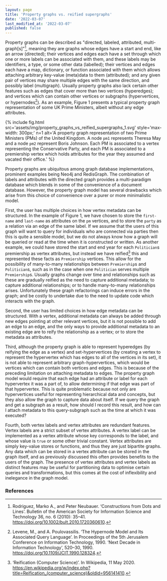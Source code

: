 ```yaml
---
layout: page
title: 'Property graphs vs. reified supergraphs'
date: '2022-03-07'
last_modified_at: '2022-03-07'
published: false
---
```


Property graphs can be described as "directed, labeled, attributed, multi-graph[s]"[^rodriguez], meaning they are graphs whose edges have a start and end, like an arrow (directed); their vertices and edges each have a set through which one or more labels can be associated with them, and these labels may be identifiers, a type, or some other data (labelled); their vertices and edges each have a map, dictionary, or function associated with them which allows attaching arbitrary key-value (meta)data to them (attributed); and any given pair of vertices may share multiple edges with the same direction, and possibly label (multigraph). Usually property graphs also lack certain other features such as edges that cover more than two vertices (hyperedges); and vertices which can contain other vertices or subgraphs (hypervertices, or hypernodes[^levene]). As an example, Figure 1 presents a typical property graph representation of some UK Prime Ministers, albeit without any edge attributes.

{% include fig.html
  src='assets/img/property_graphs_vs_reified_supergraphs_1.svg'
  style='max-width: 300px;'
  n=1
  alt='A property graph representation of two Prime Ministers (PMs) of the United Kingdom. A node `pm1` represents Theresa May and a node `pm2` represent Boris Johnson. Each PM is associated to a vertex representing the Conservative Party, and each PM is associated to a premiership vertex which holds attributes for the year they assumed and vacated their office.' %}

Property graphs are ubiquitous among graph database implementations, prominent examples being Neo4j and RedisGraph. The combination of labels and attributes with the directed graph provides a multi-paradigm database which blends in some of the convenience of a document database. However, the property graph model has several drawbacks which arise from this choice of convenience over a purer or more minimalistic model.

First, the user has multiple choices in how vertex metadata can be structured. In the example of Figure 1, we have chosen to store the `first-name` and `last-name` as attributes on the `pm` vertices, and to store the `party` as a relation via an edge of the same label. If we assume that the users of this graph will want to query for individuals who are connected via parties then this is quite a sensible model, but we do not always know how a graph will be queried or read at the time when it is constructed or written. As another example, we could have stored the start and end year for each `Politician`s premiership as vertex attributes, but instead we have reified[^reification] this and represented these facts as `Premiership` vertices. This allow for the possibility of many-to-many relationships between `Premiership`s and `Politician`s, such as in the case when one `Politician` serves multiple `Premiership`s. Usually graphs change over time and relationships such as these are gradually reified as the need to capture additional metadata; to capture additional relationships; or to handle many-to-many relationships arises. Unfortunately these graph refactorings can induce errors in the graph; and be costly to undertake due to the need to update code which interacts with the graph.

Second, the user has limited choices in how edge metadata can be structured. With a vertex, additional metadata can always be added through new edges pointing at other relevant vertices, but it is not possible to add an edge to an edge, and the only ways to provide additional metadata to an existing edge are to reify the relationship as a vertex; or to store the metadata as attributes.

Third, although the property graph is able to represent hyperedges (by reifying the edge as a vertex) and set-hypervertices (by creating a vertex to represent the hypervertex which has edges to all of the vertices in its set), it is not able to represent arbitrary graph-hypervertices, which would be vertices which can contain both vertices and edges. This is because of the preceding limitation on attaching metadata to edges. The property graph model would require that each edge had an attribute or label for each hypervertex it was a part of, to allow determining if that edge was part of that hypervertex. This is quite problematic because not only are hypervertices useful for representing hierarchical data and concepts, but they also allow the graph to capture data about itself. If we query the graph and get a subgraph as a result, how should I record this result, and how can I attach metadata to this query-subgraph such as the time at which it was executed?

Fourth, both vertex labels and vertex attributes are redundant features. Vertex labels are a strict subset of vertex attributes. A vertex label can be implemented as a vertex attribute whose key corresponds to the label, and whose value is `true` or some other trivial constant. Vertex attributes are simply key-value stores or functions, and thus they are just bipartite graphs. Any data which can be stored in a vertex attribute can be stored in the graph itself, and as previously discussed this often provides benefits to the users of the graph. The presence of vertex attributes and vertex labels as distinct features may be useful for partitioning data to optimise certain queries and transformations, but this comes at the cost of inflexibility and inelegance in the graph model.





### References

[^levene]: Levene, M., and A. Poulovassilis. ‘The Hypernode Model and Its Associated Query Language’. In Proceedings of the 5th Jerusalem Conference on Information Technology, 1990. ‘Next Decade in Information Technology’, 520–30, 1990. <https://doi.org/10.1109/JCIT.1990.128324>.

[^rodriguez]: Rodriguez, Marko A., and Peter Neubauer. ‘Constructions from Dots and Lines’. Bulletin of the American Society for Information Science and Technology 36, no. 6 (2010): 35–41. <https://doi.org/10.1002/bult.2010.1720360610>.

[^reification]: ‘Reification (Computer Science)’. In Wikipedia, 11 May 2020. <https://en.wikipedia.org/w/index.php?title=Reification_(computer_science)&oldid=956141410>.
